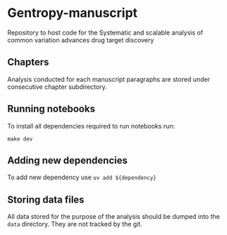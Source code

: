 # Gentropy-manuscript

Repository to host code for the Systematic and scalable analysis of common
variation advances drug target discovery

## Chapters

Analysis conducted for each manuscript paragraphs are stored under consecutive
chapter subdirectory.

## Running notebooks

To install all dependencies required to run notebooks run:

```
make dev
```

## Adding new dependencies

To add new dependency use `uv add ${dependency}`

## Storing data files

All data stored for the purpose of the analysis should be dumped into the `data`
directory. They are not tracked by the git.

